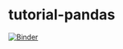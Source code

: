 # tutorial-pandas

[![Binder](https://mybinder.org/badge_logo.svg)](https://mybinder.org/v2/gh/fdisante/tutorial-pandas.git/HEAD)
